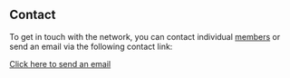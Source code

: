## Contact

To get in touch with the network, you can contact individual <a href="members.html" class="green">members</a> or send an email via the following contact link:

<a href="mailto:ctttnetwork@gmail.com" class="green">Click here to send an email</a>

<div id="map" style="height:400px;"></div>
<script>
  var map = L.map('map').setView([47.1599,9.5540], 4);
  L.tileLayer('https://tile.openstreetmap.org/{z}/{x}/{y}.png', {
    maxZoom: 19,
    attribution: '&copy; <a href="http://www.openstreetmap.org/copyright">OpenStreetMap</a>'
  }).addTo(map);
  var pin = L.Icon.extend({
    options: {iconSize: [20, 50],}
  });
  var marker = L.marker([50.8552,4.3755], {icon: pin}).addTo(map);
  var marker = L.marker([51.0845,3.6289], {icon: pin}).addTo(map);
  var marker = L.marker([41.3925,2.1404], {icon: pin}).addTo(map);
  var marker = L.marker([53.2218,6.5648], {icon: pin}).addTo(map);
</script>
